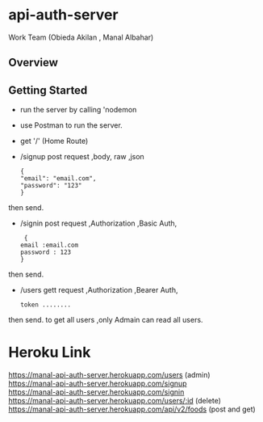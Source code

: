 # api-auth-server
Work Team (Obieda Akilan , Manal Albahar)

## Overview

## Getting Started

- run the server by calling 'nodemon
- use Postman to run the server.
- get '/' (Home Route)
- /signup post request ,body, raw ,json 

      {
      "email": "email.com",
      "password": "123"  
      }  
then send.

- /signin post request ,Authorization ,Basic Auth, 

       {
      email :email.com
      password : 123  
      }  
then send.

- /users gett request ,Authorization ,Bearer Auth, 

      token ........
then send.
to get all users ,only Admain can read all users.
# Heroku Link  
https://manal-api-auth-server.herokuapp.com/users   (admin)  
https://manal-api-auth-server.herokuapp.com/signup  
https://manal-api-auth-server.herokuapp.com/signin  
https://manal-api-auth-server.herokuapp.com/users/:id  (delete)  
https://manal-api-auth-server.herokuapp.com/api/v2/foods  (post and get)



 
